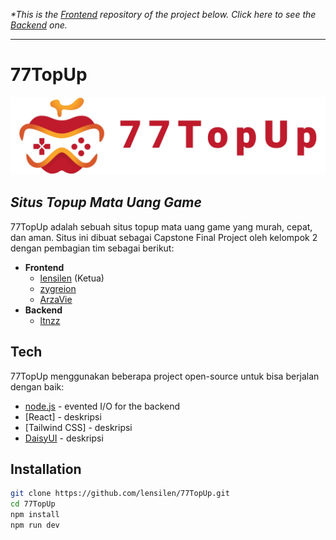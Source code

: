 _*This is the [Frontend](#) repository of the project below. 
Click here to see the [Backend](https://github.com/ltnzz/77TopUp_BE) one._

---

# 77TopUp

![Logo Project](https://raw.githubusercontent.com/lensilen/77TopUp/main/public/77topup_logo_1b.png)
## _Situs Topup Mata Uang Game_

77TopUp adalah sebuah situs topup mata uang game yang murah, cepat, dan aman. 
Situs ini dibuat sebagai Capstone Final Project oleh kelompok 2 dengan pembagian tim sebagai berikut:

- **Frontend**
    - [lensilen](https://github.com/lensilen) (Ketua)
    - [zygreion](https://github.com/zygreion)
    - [ArzaVie](https://github.com/ArzaVie)
- **Backend**
    - [ltnzz](https://github.com/ltnzz)

## Tech

77TopUp menggunakan beberapa project open-source untuk bisa berjalan dengan baik:

- [node.js] - evented I/O for the backend
- [React] - deskripsi
- [Tailwind CSS] - deskripsi
- [DaisyUI](https://github.com/saadeghi/daisyui) - deskripsi

## Installation

```sh
git clone https://github.com/lensilen/77TopUp.git
cd 77TopUp
npm install
npm run dev
```

<!-- Dillinger requires [Node.js](https://nodejs.org/) v10+ to run.

Install the dependencies and devDependencies and start the server.

```sh
cd dillinger
npm i
node app
```

For production environments...

```sh
npm install --production
NODE_ENV=production node app
``` -->

<!-- **Free Software, Hell Yeah!** -->

[//]: # (These are reference links used in the body of this note and get stripped out when the markdown processor does its job. There is no need to format nicely because it shouldn't be seen. Thanks SO - http://stackoverflow.com/questions/4823468/store-comments-in-markdown-syntax)

   [node.js]: <http://nodejs.org>
   [express]: <http://expressjs.com>
   [backend]: <https://github.com/ltnzz/77TopUp_BE>
